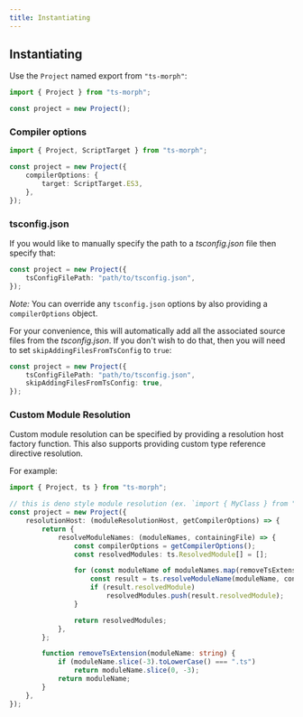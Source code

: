 ```yaml
---
title: Instantiating
---
```


## Instantiating

Use the `Project` named export from `"ts-morph"`:

```ts
import { Project } from "ts-morph";

const project = new Project();
```

### Compiler options

```ts
import { Project, ScriptTarget } from "ts-morph";

const project = new Project({
    compilerOptions: {
        target: ScriptTarget.ES3,
    },
});
```

### tsconfig.json

If you would like to manually specify the path to a _tsconfig.json_ file then specify that:

```ts
const project = new Project({
    tsConfigFilePath: "path/to/tsconfig.json",
});
```

_Note:_ You can override any `tsconfig.json` options by also providing a `compilerOptions` object.

For your convenience, this will automatically add all the associated source files from the _tsconfig.json_. If you don't wish to do that, then you will need to set `skipAddingFilesFromTsConfig` to `true`:

```ts
const project = new Project({
    tsConfigFilePath: "path/to/tsconfig.json",
    skipAddingFilesFromTsConfig: true,
});
```

### Custom Module Resolution

Custom module resolution can be specified by providing a resolution host factory function. This also supports providing custom type reference directive resolution.

For example:

```ts
import { Project, ts } from "ts-morph";

// this is deno style module resolution (ex. `import { MyClass } from "./MyClass.ts"`)
const project = new Project({
    resolutionHost: (moduleResolutionHost, getCompilerOptions) => {
        return {
            resolveModuleNames: (moduleNames, containingFile) => {
                const compilerOptions = getCompilerOptions();
                const resolvedModules: ts.ResolvedModule[] = [];

                for (const moduleName of moduleNames.map(removeTsExtension)) {
                    const result = ts.resolveModuleName(moduleName, containingFile, compilerOptions, moduleResolutionHost);
                    if (result.resolvedModule)
                        resolvedModules.push(result.resolvedModule);
                }

                return resolvedModules;
            },
        };

        function removeTsExtension(moduleName: string) {
            if (moduleName.slice(-3).toLowerCase() === ".ts")
                return moduleName.slice(0, -3);
            return moduleName;
        }
    },
});
```
